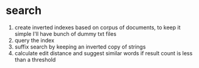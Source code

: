 # search
1. create inverted indexes based on corpus of documents, to keep it simple I'll have bunch of dummy txt files
2. query the index
3. suffix search by keeping an inverted copy of strings
4. calculate edit distance and suggest similar words if result count is less than a threshold 
